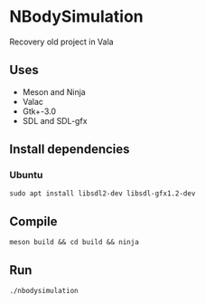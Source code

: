 # NBodySimulation
Recovery old project in Vala

## Uses
- Meson and Ninja
- Valac
- Gtk+-3.0
- SDL and SDL-gfx

## Install dependencies
### Ubuntu
`sudo apt install libsdl2-dev libsdl-gfx1.2-dev`

## Compile
` meson build &&
  cd build &&
  ninja
`

## Run
`./nbodysimulation`
